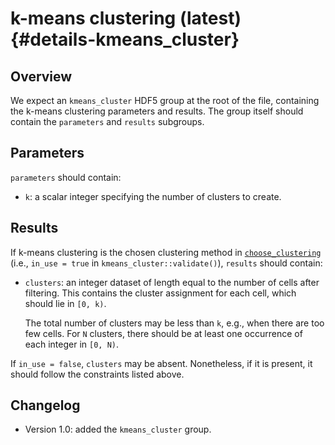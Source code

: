# k-means clustering (latest) {#details-kmeans_cluster}

## Overview

We expect an `kmeans_cluster` HDF5 group at the root of the file, containing the k-means clustering parameters and results.
The group itself should contain the `parameters` and `results` subgroups.

## Parameters

`parameters` should contain:

- `k`: a scalar integer specifying the number of clusters to create.

## Results

If k-means clustering is the chosen clustering method in [`choose_clustering`](../choose_clustering/latest.md) (i.e., `in_use = true` in `kmeans_cluster::validate()`), `results` should contain:

- `clusters`: an integer dataset of length equal to the number of cells after filtering.
  This contains the cluster assignment for each cell, which should lie in `[0, k)`.

  The total number of clusters may be less than `k`, e.g., when there are too few cells.
  For `N` clusters, there should be at least one occurrence of each integer in `[0, N)`.

If `in_use = false`, `clusters` may be absent.
Nonetheless, if it is present, it should follow the constraints listed above.

## Changelog

- Version 1.0: added the `kmeans_cluster` group.
